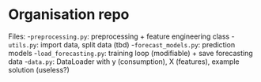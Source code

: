 # Organisation repo
Files:
-`preprocessing.py`: preprocessing + feature engineering class
-`utils.py`: import data, split data (tbd)
-`forecast_models.py`: prediction models
-`load_forecasting.py`: training loop (modifiable) + save forecasting data
-`data.py`: DataLoader with y (consumption), X (features), example solution (useless?)